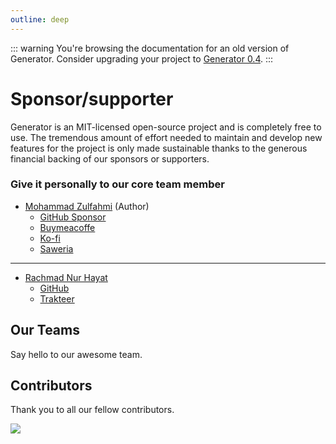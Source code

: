 ```yaml
---
outline: deep
---
```


::: warning
You're browsing the documentation for an old version of Generator. Consider upgrading your project to [Generator 0.4](/).
:::

# Sponsor/supporter

Generator is an MIT-licensed open-source project and is completely free to use. The tremendous amount of effort needed to maintain and develop new features for the project is only made sustainable thanks to the generous financial backing of our sponsors or supporters.

### Give it personally to our core team member

- [Mohammad Zulfahmi](https://github.com/Zzzul/) (Author)
  - [GitHub Sponsor](https://github.com/sponsors/Zzzul)
  - [Buymeacoffe](https://www.buymeacoffee.com/mzulfahmi)
  - [Ko-fi](https://ko-fi.com/mzulfahmi)
  - [Saweria](https://saweria.co/zzzul)

<hr>

- [Rachmad Nur Hayat](https://rachmad.dev/)
  - [GitHub](https://github.com/rachyharkov)
  - [Trakteer](https://trakteer.id/rachmadnh/tip)

<script setup>
import { VPTeamMembers } from 'vitepress/theme'

const members = [
  {
    avatar: 'https://www.github.com/Zzzul.png',
    name: 'Mohammad Zulfahmi',
    title: 'Author',
    links: [
      { icon: 'github', link: 'https://github.com/Zzzul' },
    ]
  },
   {
    avatar: 'https://www.github.com/rachyharkov.png',
    name: 'Rachmad Nur Hayat',
    title: 'Core Team Member',
    links: [
      { icon: 'github', link: 'https://github.com/rachyharkov' },
    ]
  },
]
</script>

## Our Teams

Say hello to our awesome team.

<VPTeamMembers size="small" :members="members" />

## Contributors

Thank you to all our fellow contributors.

<a  href="https://github.com/Evdigi-INA/generator/graphs/contributors">
<img  src="https://contrib.rocks/image?repo=Evdigi-INA/generator&anon=1&columns=10"  />
</a>
